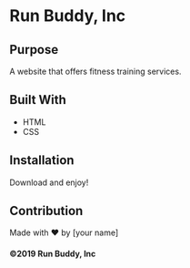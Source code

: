 # Run Buddy, Inc 

## Purpose
A website that offers fitness training services. 

## Built With
* HTML
* CSS

## Installation
Download and enjoy!

## Contribution
Made with ❤️ by [your name]

#### ©️2019 Run Buddy, Inc 
